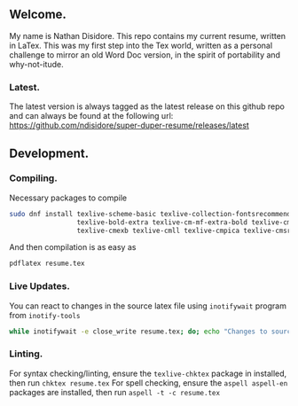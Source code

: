 ## Welcome.

My name is Nathan Disidore.
This repo contains my current resume, written in LaTex. This was my first step into the Tex world, written as a personal challenge to mirror an old Word Doc version, in the spirit of portability and why-not-itude.

### Latest.
The latest version is always tagged as the latest release on this github repo and can always be found at the following url:
https://github.com/ndisidore/super-duper-resume/releases/latest

## Development.

### Compiling.

Necessary packages to compile
```bash
sudo dnf install texlive-scheme-basic texlive-collection-fontsrecommended texlive-titlesec texlive-datatool \
                 texlive-bold-extra texlive-cm-mf-extra-bold texlive-cm-lgc texlive-cmbright \
                 texlive-cmexb texlive-cmll texlive-cmpica texlive-cmsrb texlive-cmtiup
```
And then compilation is as easy as
```bash
pdflatex resume.tex
```

### Live Updates.

You can react to changes in the source latex file using `inotifywait` program from `inotify-tools`

```bash
while inotifywait -e close_write resume.tex; do; echo "Changes to source detected, recompiling...."; pdflatex ./resume.tex >| ./compile.log && echo "Compliation successful" || echo "Complition Failed"; done
```

### Linting.

For syntax checking/linting, ensure the `texlive-chktex` package in installed, then run `chktex resume.tex`
For spell checking, ensure the `aspell aspell-en` packages are installed, then run `aspell -t -c resume.tex`
